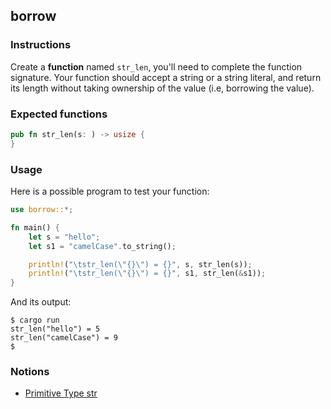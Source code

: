 ## borrow

### Instructions

Create a **function** named `str_len`, you'll need to complete the function signature. Your function should accept a string or a string literal, and return its length without taking ownership of the value (i.e, borrowing the value).

### Expected functions
```rust
pub fn str_len(s: ) -> usize {
}
```

### Usage

Here is a possible program to test your function:

```rust
use borrow::*;

fn main() {
	let s = "hello";
	let s1 = "camelCase".to_string();

	println!("\tstr_len(\"{}\") = {}", s, str_len(s));
	println!("\tstr_len(\"{}\") = {}", s1, str_len(&s1));
}
```

And its output:

```console
$ cargo run
str_len("hello") = 5
str_len("camelCase") = 9
$
```

### Notions

- [Primitive Type str](https://doc.rust-lang.org/std/primitive.str.html)
